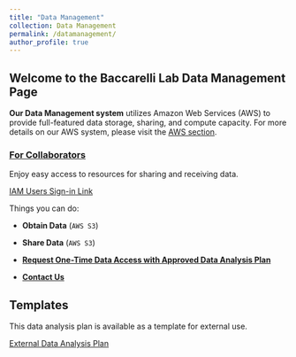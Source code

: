 ```yaml
---
title: "Data Management"
collection: Data Management
permalink: /datamanagement/
author_profile: true
---
```


## Welcome to the Baccarelli Lab Data Management Page ##

**Our Data Management system** utilizes Amazon Web Services (AWS) to provide full-featured data storage, sharing, and compute capacity. For more details on our AWS system, please visit the [AWS section](https://baccarellilab.github.io/aws/).

### [For Collaborators](https://s3.amazonaws.com/baccarellilabgithubio/Amazon+Web+Services+(AWS)+-+Access+for+Collaborators+Guide.pdf)

Enjoy easy access to resources for sharing and receiving data.

[IAM Users Sign-in Link](https://baccarellilab.signin.aws.amazon.com/console)

<p>Things you can do:

- **Obtain Data** (`AWS S3`) <br>

- **Share Data** (`AWS S3`) <br>

- **[Request One-Time Data Access with Approved Data Analysis Plan](https://baccarellilab.wufoo.com/forms/z1y9qxm607emvih/)**

- **[Contact Us](mailto:jmk2273@cumc.columbia.edu)** <br>


## Templates 

This data analysis plan is available as a template for external use.

[External Data Analysis Plan](https://s3.amazonaws.com/baccarellilabgithubio/TEMPLATE+Analysis+Plans_External.pdf)

